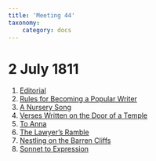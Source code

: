 ```yaml
---
title: 'Meeting 44'
taxonomy:
    category: docs
---
```


# 2 July 1811

1. [Editorial](editorial)
2. [Rules for Becoming a Popular Writer]()
3. [A Nursery Song]()
4. [Verses Written on the Door of a Temple]()
5. [To Anna]()
6. [The Lawyer’s Ramble]()
7. [Nestling on the Barren Cliffs]()
8. [Sonnet to Expression]()
